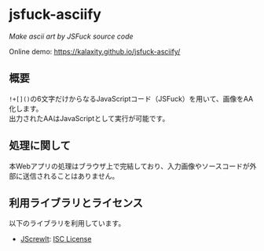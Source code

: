 # jsfuck-asciify

*Make ascii art by JSFuck source code*

Online demo: <https://kalaxity.github.io/jsfuck-asciify/>

## 概要

`!+[]()`の6文字だけからなるJavaScriptコード（JSFuck）を用いて、画像をAA化します。  
出力されたAAはJavaScriptとして実行が可能です。

## 処理に関して

本Webアプリの処理はブラウザ上で完結しており、入力画像やソースコードが外部に送信されることはありません。

## 利用ライブラリとライセンス

以下のライブラリを利用しています。

- [JScrewIt](https://github.com/fasttime/JScrewIt): [ISC License](https://github.com/fasttime/JScrewIt/blob/main/license.txt)
